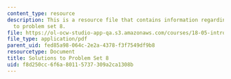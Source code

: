 ```yaml
---
content_type: resource
description: This is a resource file that contains information regarding solutions
  to problem set 8.
file: https://ol-ocw-studio-app-qa.s3.amazonaws.com/courses/18-05-introduction-to-probability-and-statistics-spring-2014/f8d250cc6f6a80115737309a2ca1308b_MIT18_05S14_ps8_solutions.pdf
file_type: application/pdf
parent_uid: fed85a98-064c-2e2a-4378-f3f7549df9b8
resourcetype: Document
title: Solutions to Problem Set 8
uid: f8d250cc-6f6a-8011-5737-309a2ca1308b
---
```

